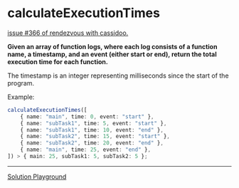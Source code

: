 # calculateExecutionTimes

[issue #366 of rendezvous with cassidoo.](https://buttondown.com/cassidoo/archive/yesterdays-home-runs-dont-win-todays-games-babe/)

**Given an array of function logs, where each log consists of a function name, a timestamp,
and an event (either start or end), return the total execution time for each function.**

The timestamp is an integer representing milliseconds since the start of the program.

Example:

```ts
calculateExecutionTimes([
	{ name: "main", time: 0, event: "start" },
	{ name: "subTask1", time: 5, event: "start" },
	{ name: "subTask1", time: 10, event: "end" },
	{ name: "subTask2", time: 15, event: "start" },
	{ name: "subTask2", time: 20, event: "end" },
	{ name: "main", time: 25, event: "end" },
]) > { main: 25, subTask1: 5, subTask2: 5 };
```

---

[Solution Playground](https://tsplay.dev/mLdGbm)
